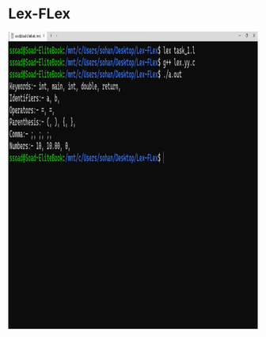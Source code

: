 # Lex-FLex

<img src="Task_1_Output.png" alt="Task 1 Screenshot" style="height: 600px; width:800px;"/>

